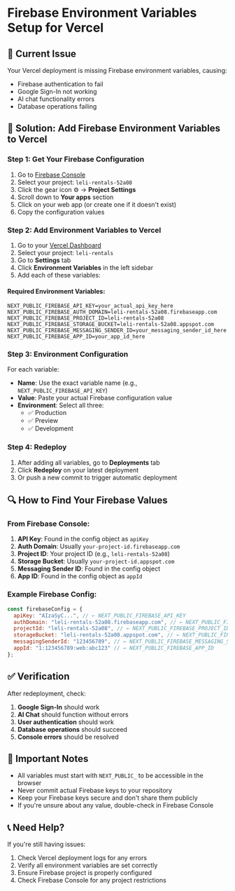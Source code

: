 # Firebase Environment Variables Setup for Vercel

## 🚨 Current Issue
Your Vercel deployment is missing Firebase environment variables, causing:
- Firebase authentication to fail
- Google Sign-In not working
- AI chat functionality errors
- Database operations failing

## 🔧 Solution: Add Firebase Environment Variables to Vercel

### Step 1: Get Your Firebase Configuration
1. Go to [Firebase Console](https://console.firebase.google.com/)
2. Select your project: `leli-rentals-52a08`
3. Click the gear icon ⚙️ → **Project Settings**
4. Scroll down to **Your apps** section
5. Click on your web app (or create one if it doesn't exist)
6. Copy the configuration values

### Step 2: Add Environment Variables to Vercel
1. Go to your [Vercel Dashboard](https://vercel.com/dashboard)
2. Select your project: `leli-rentals`
3. Go to **Settings** tab
4. Click **Environment Variables** in the left sidebar
5. Add each of these variables:

#### Required Environment Variables:
```
NEXT_PUBLIC_FIREBASE_API_KEY=your_actual_api_key_here
NEXT_PUBLIC_FIREBASE_AUTH_DOMAIN=leli-rentals-52a08.firebaseapp.com
NEXT_PUBLIC_FIREBASE_PROJECT_ID=leli-rentals-52a08
NEXT_PUBLIC_FIREBASE_STORAGE_BUCKET=leli-rentals-52a08.appspot.com
NEXT_PUBLIC_FIREBASE_MESSAGING_SENDER_ID=your_messaging_sender_id_here
NEXT_PUBLIC_FIREBASE_APP_ID=your_app_id_here
```

### Step 3: Environment Configuration
For each variable:
- **Name**: Use the exact variable name (e.g., `NEXT_PUBLIC_FIREBASE_API_KEY`)
- **Value**: Paste your actual Firebase configuration value
- **Environment**: Select all three:
  - ✅ Production
  - ✅ Preview  
  - ✅ Development

### Step 4: Redeploy
1. After adding all variables, go to **Deployments** tab
2. Click **Redeploy** on your latest deployment
3. Or push a new commit to trigger automatic deployment

## 🔍 How to Find Your Firebase Values

### From Firebase Console:
1. **API Key**: Found in the config object as `apiKey`
2. **Auth Domain**: Usually `your-project-id.firebaseapp.com`
3. **Project ID**: Your project ID (e.g., `leli-rentals-52a08`)
4. **Storage Bucket**: Usually `your-project-id.appspot.com`
5. **Messaging Sender ID**: Found in the config object
6. **App ID**: Found in the config object as `appId`

### Example Firebase Config:
```javascript
const firebaseConfig = {
  apiKey: "AIzaSyC...", // ← NEXT_PUBLIC_FIREBASE_API_KEY
  authDomain: "leli-rentals-52a08.firebaseapp.com", // ← NEXT_PUBLIC_FIREBASE_AUTH_DOMAIN
  projectId: "leli-rentals-52a08", // ← NEXT_PUBLIC_FIREBASE_PROJECT_ID
  storageBucket: "leli-rentals-52a08.appspot.com", // ← NEXT_PUBLIC_FIREBASE_STORAGE_BUCKET
  messagingSenderId: "123456789", // ← NEXT_PUBLIC_FIREBASE_MESSAGING_SENDER_ID
  appId: "1:123456789:web:abc123" // ← NEXT_PUBLIC_FIREBASE_APP_ID
};
```

## ✅ Verification
After redeployment, check:
1. **Google Sign-In** should work
2. **AI Chat** should function without errors
3. **User authentication** should work
4. **Database operations** should succeed
5. **Console errors** should be resolved

## 🚨 Important Notes
- All variables must start with `NEXT_PUBLIC_` to be accessible in the browser
- Never commit actual Firebase keys to your repository
- Keep your Firebase keys secure and don't share them publicly
- If you're unsure about any value, double-check in Firebase Console

## 📞 Need Help?
If you're still having issues:
1. Check Vercel deployment logs for any errors
2. Verify all environment variables are set correctly
3. Ensure Firebase project is properly configured
4. Check Firebase Console for any project restrictions
